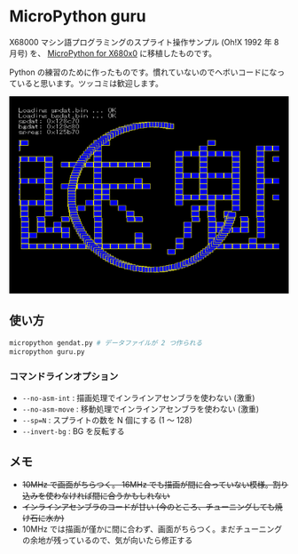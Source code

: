 # MicroPython guru

X68000 マシン語プログラミングのスプライト操作サンプル (Oh!X 1992 年 8 月号) を、 [MicroPython for X680x0](https://github.com/yunkya2/micropython-x68k/blob/port-x68k/ports/x68k/README.md) に移植したものです。

Python の練習のために作ったものです。慣れていないのでヘボいコードになっていると思います。ツッコミは歓迎します。

![guru.png](guru.png)

## 使い方

```sh
micropython gendat.py # データファイルが 2 つ作られる
micropython guru.py
```

### コマンドラインオプション

-   `--no-asm-int` : 描画処理でインラインアセンブラを使わない (激重)
-   `--no-asm-move` : 移動処理でインラインアセンブラを使わない (激重)
-   `--sp=N` : スプライトの数を N 個にする (1 ～ 128)
-   `--invert-bg` : BG を反転する

## メモ

-   ~~10MHz で画面がちらつく。 16MHz でも描画が間に合っていない模様。割り込みを使わなければ間に合うかもしれない~~
-   ~~インラインアセンブラのコードが甘い (今のところ、チューニングしても焼け石に水か)~~
-   10MHz では描画が僅かに間に合わず、画面がちらつく。まだチューニングの余地が残っているので、気が向いたら修正する
